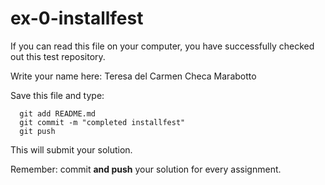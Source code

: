 # ex-0-installfest

If you can read this file on your computer, you have successfully checked out this test repository.

Write your name here: Teresa del Carmen Checa Marabotto

Save this file and type:

  ```
	git add README.md
	git commit -m "completed installfest"
	git push
  ```

This will submit your solution.

Remember: commit __and push__ your solution for every assignment.

